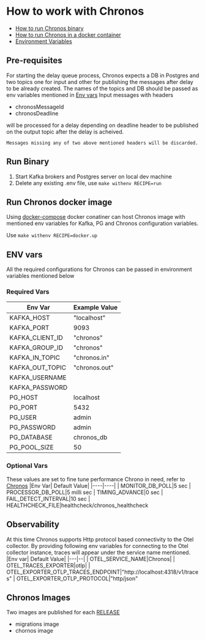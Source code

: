 # How to work with Chronos
- [How to run Chronos binary](#run-binary)
- [How to run Chronos in a docker container](#run-chronos-docker-image)
- [Environment Variables](#env-vars)

## Pre-requisites
For starting the delay queue process, Chronos expects a DB in Postgres and two topics one for input and other for publishing the messages after delay to be already created. The names of the topics and DB should be passed as env variables mentioned in [Env vars](#env-vars)
Input messages with headers
- chronosMessageId
- chronosDeadline

 will be processed for a delay depending on deadline header to be published on the output topic after the delay is acheived.

`Messages missing any of two above mentioned headers will be discarded.`
## Run Binary
1. Start Kafka brokers and Postgres server on local dev machine
2. Delete any existing .env file, use `make withenv RECIPE=run` 

## Run Chronos docker image 
Using [docker-compose](./docker-compose.yml) docker conatiner can host Chronos image with mentioned env variables for Kafka, PG and Chronos configuration variables.

Use `make withenv RECIPE=docker.up`

## ENV vars
All the required configurations for Chronos can be passed in environment variables mentioned below 

### Required Vars
|Env Var|Example Value| 
|----|----|
|KAFKA_HOST|"localhost"
|KAFKA_PORT|9093
|KAFKA_CLIENT_ID|"chronos"
|KAFKA_GROUP_ID|"chronos"
|KAFKA_IN_TOPIC|"chronos.in"
|KAFKA_OUT_TOPIC|"chronos.out"
|KAFKA_USERNAME|
|KAFKA_PASSWORD|
|PG_HOST|localhost
|PG_PORT|5432
|PG_USER|admin
|PG_PASSWORD|admin
|PG_DATABASE|chronos_db
|PG_POOL_SIZE|50

### Optional Vars
These values are set to fine tune performance Chrono in need, refer to [Chronos](./README.md)
|Env Var| Default Value|
|----|----|
| MONITOR_DB_POLL|5 sec
| PROCESSOR_DB_POLL|5 milli sec
| TIMING_ADVANCE|0 sec
| FAIL_DETECT_INTERVAL|10 sec
| HEALTHCHECK_FILE|healthcheck/chronos_healthcheck


## Observability
At this time Chronos supports Http protocol based connectivity to the Otel collector. By providing following env variables for connecting to the Otel collector instance, traces will appear under the service name mentioned.
|Env var| Default Value|
|---|--|
|   OTEL_SERVICE_NAME|Chronos|
|   OTEL_TRACES_EXPORTER|otlp|
|   OTEL_EXPORTER_OTLP_TRACES_ENDPOINT|"http://localhost:4318/v1/traces"
|   OTEL_EXPORTER_OTLP_PROTOCOL|"http/json"

## Chronos Images 
Two images are published for each [RELEASE]( `https://github.com/kindredgroup/chronos/pkgs/container/chronos`)
- migrations image 
- chornos image 








